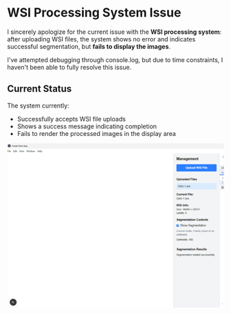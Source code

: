 # WSI Processing System Issue

I sincerely apologize for the current issue with the **WSI processing system**: after uploading WSI files, the system shows no error and indicates successful segmentation, but **fails to display the images**.

I've attempted debugging through console.log, but due to time constraints, I haven't been able to fully resolve this issue.

## Current Status

The system currently:

* Successfully accepts WSI file uploads
* Shows a success message indicating completion
* Fails to render the processed images in the display area


![Error Display](./image/error.png)
